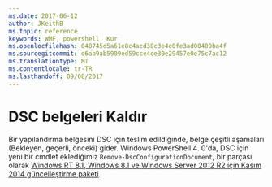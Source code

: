 ```yaml
---
ms.date: 2017-06-12
author: JKeithB
ms.topic: reference
keywords: WMF, powershell, Kur
ms.openlocfilehash: 048745d5a61e8c4acd38c3e4e0fe3ad00409ba4f
ms.sourcegitcommit: d6ab9ab5909ed59cce4ce30e29457e0e75c7ac12
ms.translationtype: MT
ms.contentlocale: tr-TR
ms.lasthandoff: 09/08/2017
---
```

# <a name="remove-dsc-documents"></a>DSC belgeleri Kaldır

Bir yapılandırma belgesini DSC için teslim edildiğinde, belge çeşitli aşamaları (Bekleyen, geçerli, önceki) gider. Windows PowerShell 4. 0'da, DSC için yeni bir cmdlet eklediğimiz `Remove-DscConfigurationDocument`, bir parçası olarak [Windows RT 8.1, Windows 8.1 ve Windows Server 2012 R2 için Kasım 2014 güncelleştirme paketi](https://support.microsoft.com/kb/3000850).
